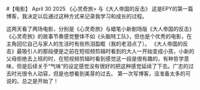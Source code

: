 #【电影】 April 30 2025 《心灵奇旅> 与《大人帝国的反击》
这是EPY的第一篇博客，我决定以后通过这种方式来记录我学习和成长的过程。

这两天看了两场电影，分别是《心灵奇旅》与蜡笔小新剧场版《大人帝国的反击》
《心灵奇旅》的故事节奏感觉整体不如《头脑特工队》，但也是个优秀的电影，在主角回忆自己与家人的生活时有些热泪盈眶（我的老泪点了）。
《大人帝国的反击》最吸引人的那段便是之前在短视频剪辑时看到的大人一开始变成小孩，小新的父母拒绝去上班的时，在短视频剪辑时看到感觉这一段是很有趣的，有种哲学意味，但是后续关于“气味“的设定感觉没有很好的把这种感觉延续了下去。广志的过去时光很令人动容，但是也想看到美芽的过去。
第一次写博客，没准备太多的可说的。总之是开始了！
